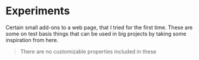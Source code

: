 # Experiments

Certain small add-ons to a web page, that I tried for the first time. These are some on test basis things that can be used in big projects by taking some inspiration from here.

> There are no customizable properties included in these
